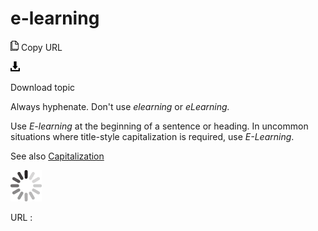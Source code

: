 # e-learning

![Copy URL](media/e-learning/Copy.png)
Copy URL

![Download](media/e-learning/Download.png)

Download topic

Always hyphenate. Don't use *elearning* or *eLearning.*

Use *E-learning* at the beginning of a sentence or heading. In uncommon situations where title-style capitalization is required, use *E-Learning*.

See also [Capitalization](https://worldready.cloudapp.net/Styleguide/Read?id=2700&topicid=33685)

![In progress](media/e-learning/activity-large.gif)

URL :
